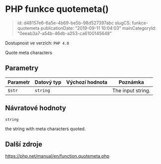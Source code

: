 PHP funkce quotemeta()
================================

> id: d48157e6-6a5e-4b69-be5b-98d527397abc
> slugCS: funkce-quotemeta
> publicationDate: "2019-09-11 10:04:03"
> mainCategoryId: "0eeab3a7-a54b-46db-a253-ca6100145648"

Dostupnost ve verzích: `PHP 4.0`

Quote meta characters


Parametry
--------------

| Parametr | Datový typ | Výchozí hodnota | Poznámka |
|-----|-----|-----|-----|
| `$str` | `string` |  | The input string. |


Návratové hodnoty
----------------

`string`

the string with meta characters quoted.

Další zdroje
------------

https://php.net/manual/en/function.quotemeta.php
